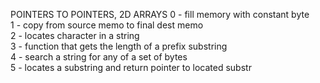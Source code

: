 POINTERS TO POINTERS, 2D ARRAYS
0 - fill memory with constant byte <br />
1 - copy from source memo to final dest memo <br />
2 - locates character in a string <br />
3 - function that gets the length of a prefix substring <br />
4 - search a string for any of a set of bytes <br />
5 - locates a substring and return pointer to located substr <br />
